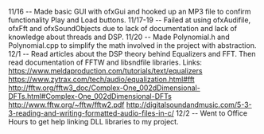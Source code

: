 11/16 -- Made basic GUI with ofxGui and hooked up an MP3 file to confirm functionality Play and Load buttons.
11/17-19 -- Failed at using ofxAudifile, ofxFft and ofxSoundObjects due to lack of documentation and lack of knowledge about threads and DSP.
11/20 -- Made Polynomial.h and Polynomial.cpp to simplify the math involved in the project with abstraction. 
12/1 -- Read articles about the DSP theory behind Equalizers and FFT. Then read documentation of FFTW and libsndfile libraries.
Links: 
https://www.meldaproduction.com/tutorials/text/equalizers
https://www.zytrax.com/tech/audio/equalization.html#fft
http://fftw.org/fftw3_doc/Complex-One_002dDimensional-DFTs.html#Complex-One_002dDimensional-DFTs
http://www.fftw.org/~fftw/fftw2.pdf
http://digitalsoundandmusic.com/5-3-3-reading-and-writing-formatted-audio-files-in-c/
12/2 -- Went to Office Hours to get help linking DLL libraries to my project. 
